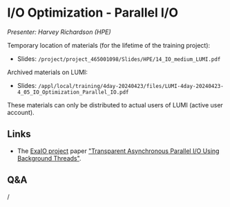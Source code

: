 # I/O Optimization - Parallel I/O

*Presenter: Harvey Richardson (HPE)*

<!--
Course materials will be provided during and after the course.
-->

Temporary location of materials (for the lifetime of the training project):

-   Slides: `/project/project_465001098/Slides/HPE/14_IO_medium_LUMI.pdf`

Archived materials on LUMI:

-   Slides: `/appl/local/training/4day-20240423/files/LUMI-4day-20240423-4_05_IO_Optimization_Parallel_IO.pdf`

<!--
-   Recording: `/appl/local/training/4day-20240423/recordings/4_05_IO_Optimization_Parallel_IO.mp4`
-->

These materials can only be distributed to actual users of LUMI (active user account).


## Links

-   The [ExaIO project](https://www.exascaleproject.org/research-project/exaio/) paper
    ["Transparent Asynchronous Parallel I/O Using Background Threads"](https://doi.org/10.1109/TPDS.2021.3090322).

## Q&A

/

